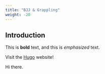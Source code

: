 ```yaml
---
title: "BJJ & Grappling"
weight: -20
---
```


## Introduction

This is **bold** text, and this is *emphasized* text.

Visit the [Hugo](https://gohugo.io) website!

Hi there.